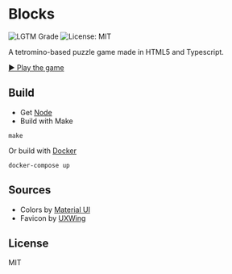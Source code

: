 # Blocks

![LGTM Grade](https://img.shields.io/lgtm/grade/javascript/github/VeryBadFrags/blocks)
![License: MIT](https://img.shields.io/badge/license-MIT-green)

A tetromino-based puzzle game made in HTML5 and Typescript.

[▶️ Play the game](https://blocks.verybadfrags.com/)

## Build

* Get [Node](https://nodejs.org/)
* Build with Make

```shell
make
```

Or build with [Docker](https://www.docker.com)

```shell
docker-compose up
```

## Sources

- Colors by [Material UI](https://www.materialui.co/colors)
- Favicon by [UXWing](https://uxwing.com/)

## License

MIT
